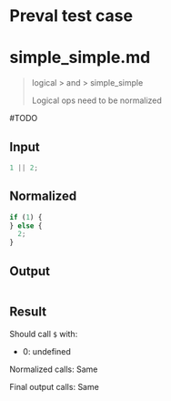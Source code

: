 # Preval test case

# simple_simple.md

> logical > and > simple_simple
>
> Logical ops need to be normalized

#TODO

## Input

`````js filename=intro
1 || 2;
`````

## Normalized

`````js filename=intro
if (1) {
} else {
  2;
}
`````

## Output

`````js filename=intro

`````

## Result

Should call `$` with:
 - 0: undefined

Normalized calls: Same

Final output calls: Same
